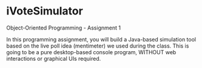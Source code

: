 # iVoteSimulator

Object-Oriented Programming - Assignment 1

In this programming assignment, you will build a Java-based simulation tool based on the live
poll idea (mentimeter) we used during the class. This is going to be a pure desktop-based
console program, WITHOUT web interactions or graphical UIs required.
